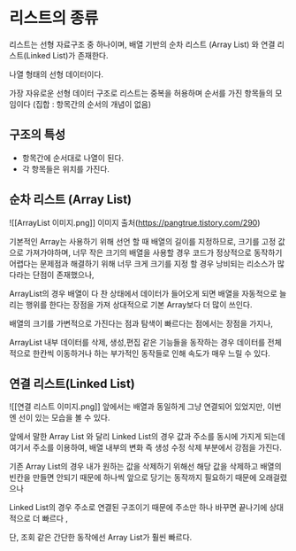 # 리스트의 종류
리스트는 선형 자료구조 중 하나이며, 배열 기반의 순차 리스트 (Array List) 와 연결 리스트(Linked List)가 존재한다.  

나열 형태의 선형 데이터이다.  

가장 자유로운 선형 데이터 구조로
리스트는 중복을 허용하며 순서를 가진 항목들의 모임이다
(집합 : 항목간의 순서의 개념이 없음)

## 구조의 특성
- 항목간에 순서대로 나열이 된다.
- 각 항목들은 위치를 가진다.  
 

## 순차 리스트 (Array List)
![[ArrayList 이미지.png]]
이미지 출처(https://pangtrue.tistory.com/290)


기본적인 Array는 사용하기 위해 선언 할 때 배열의 길이를 지정하므로,
크기를 고정 값으로 가져가야하며, 너무 작은 크기의 배열을 사용할 경우 
코드가 정상적으로 동작하기 어렵다는 문제점과 해결하기 위해 너무 크게 크기를 지정 할 경우 낭비되는 리소스가 많다라는 단점이 존재했으나,

ArrayList의 경우 배열이 다 찬 상태에서 데이터가 들어오게 되면 배열을 자동적으로 늘리는 행위를 한다는 장점을 가져 상대적으로 기본 Array보다 더 많이 쓰인다.  

배열의 크기를 가변적으로 가진다는 점과  탐색이 빠르다는 점에서는 장점을 가지나,   

ArrayList 내부 데이터를 삭제, 생성,편집 같은 기능들을 동작하는 경우 데이터를 전체적으로 한칸씩 이동하거나 하는 부가적인 동작들로 인해 속도가 매우 느릴 수 있다. 



## 연결 리스트(Linked List)

![[연결 리스트 이미지.png]]
앞에서는 배열과 동일하게 그냥 연결되어 있었지만, 이번엔 선이 있는 모습을 볼 수 있다.  

앞에서 말한 Array List 와 달리 Linked List의 경우 값과 주소를 동시에 가지게 되는데 여기서 주소를 이용하여, 배열 내부의 변화 즉 생성 수정 삭제 부분에서 강점을 가진다.  


기존 Array List의 경우 내가 원하는 값을 삭제하기 위해선 해당 값을 삭제하고 배열의 빈칸을 만들면 안되기 때문에 하나씩 앞으로 당기는 동작까지 필요하기 때문에 오래걸렸으나

Linked List의 경우 주소로 연결된 구조이기 때문에 주소만 하나 바꾸면 끝나기에 상대적으로 더 빠르다 , 

단, 조회 같은 간단한 동작에선 Array List가 훨씬 빠르다.
